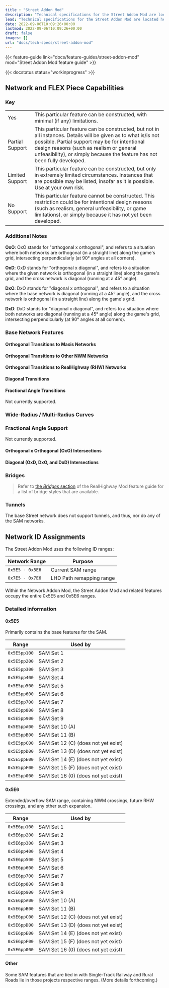 ```yaml
---
title : "Street Addon Mod"
description: "Technical specifications for the Street Addon Mod are located here. This page shows values and attributes that are useful for end users and developers alike."
lead: "Technical specifications for the Street Addon Mod are located here. This page shows values, attributes and level of compatibility with other components of the NAM that are useful for end users and developers alike."
date: 2022-09-06T10:09:26+00:00
lastmod: 2022-09-06T10:09:26+00:00
draft: false
images: []
url: "docs/tech-specs/street-addon-mod"
---
```


{{< feature-guide link="docs/feature-guides/street-addon-mod" mod="Street Addon Mod feature guide" >}}

{{< docstatus status="workinprogress" >}}

## Network and FLEX Piece Capabilities

### Key

<table class="table-bordered nam-compat-status processed">
<tr>
    <td data-compat="yes"> Yes </td>
    <td>This particular feature can be constructed, with minimal (if any) limitations.</td>
</tr>
<tr>
    <td data-compat="partial"> Partial Support </td>
    <td>This particular feature can be constructed, but not in all instances. Details will be given as to what is/is not possible. Partial support may be for intentional design reasons (such as realism or general unfeasibility), or simply because the feature has not been fully developed.</td>
</tr>
<tr>
    <td data-compat="limited"> Limited Support </td>
    <td>This particular feature can be constructed, but only in extremely limited circumstances. Instances that are possible may be listed, insofar as it is possible. Use at your own risk.</td>
</tr>
<tr>
    <td data-compat="no"> No Support </td>
    <td>This particular feature cannot be constructed. This restriction could be for intentional design reasons (such as realism, general unfeasibility, or game limitations), or simply because it has not yet been developed.</td>
</tr>
</table>

### Additional Notes

**OxO**: OxO stands for "orthogonal x orthogonal", and refers to a situation where both networks are orthogonal (in a straight line) along the game's grid, intersecting perpendicularly (at 90° angles at all corners).

**OxD**: OxD stands for "orthogonal x diagonal", and refers to a situation where the given network is orthogonal (in a straight line) along the game's grid, and the cross network is diagonal (running at a 45° angle).

**DxO**: DxO stands for "diagonal x orthogonal", and refers to a situation where the base network is diagonal (running at a 45° angle), and the cross network is orthogonal (in a straight line) along the game's grid.

**DxD**: DxD stands for "diagonal x diagonal", and refers to a situation where both networks are diagonal (running at a 45° angle) along the game's grid, intersecting perpendicularly (at 90° angles at all corners).

### Base Network Features

#### Orthogonal Transitions to Maxis Networks

#### Orthogonal Transitions to Other NWM Networks

#### Orthogonal Transitions to RealHighway (RHW) Networks

#### Diagonal Transitions

#### Fractional Angle Transitions

Not currently supported.

### Wide-Radius / Multi-Radius Curves

### Fractional Angle Support

Not currently supported.

#### Orthogonal x Orthogonal (OxO) Intersections

#### Diagonal (OxD, DxO, and DxD) Intersections

### Bridges

> Refer to [the *Bridges* section](/docs/feature-guides/street-addon-mod/#bridges) of the RealHighway Mod feature guide for a list of bridge styles that are available.

### Tunnels

The base Street network does not support tunnels, and thus, nor do any of the SAM networks.

## Network ID Assignments

The Street Addon Mod uses the following ID ranges:

<table class="table-bordered w-full">
    <thead class="text-center">
        <th class="w-25">Network Range</th>
        <th>Purpose</th>
    </thead>
    <tr>
        <td class="text-center"><code>0x5E5 - 0x5E6</code></td>
        <td>Current SAM range</td>
    </tr>
    <tr>
        <td class="text-center"><code>0x7E5 - 0x7E6</code></td>
        <td>LHD Path remapping range</td>
    </tr>
</table>

Within the Network Addon Mod, the Street Addon Mod and related features occupy the entire 0x5E5 and 0x5E6 ranges.

### Detailed information

#### 0x5E5

Primarily contains the base features for the SAM.

<table class="table-bordered w-full">
    <thead class="text-center">
        <th class="w-25" style="max-width:120px;">Range</th>
        <th>Used by</th>
    </thead>
    <tr>
        <td class="text-center"><code>0x5E5pp100</code></td>
        <td>SAM Set 1</td>
    </tr>
    <tr>
        <td class="text-center"><code>0x5E5pp200</code></td>
        <td>SAM Set 2</td>
    </tr>
    <tr>
        <td class="text-center"><code>0x5E5pp300</code></td>
        <td>SAM Set 3</td>
    </tr>
    <tr>
        <td class="text-center"><code>0x5E5pp400</code></td>
        <td>SAM Set 4</td>
    </tr>
    <tr>
        <td class="text-center"><code>0x5E5pp500</code></td>
        <td>SAM Set 5</td>
    </tr>
    <tr>
        <td class="text-center"><code>0x5E5pp600</code></td>
        <td>SAM Set 6</td>
    </tr>
    <tr>
        <td class="text-center"><code>0x5E5pp700</code></td>
        <td>SAM Set 7</td>
    </tr>
    <tr>
        <td class="text-center"><code>0x5E5pp800</code></td>
        <td>SAM Set 8</td>
    </tr>
    <tr>
        <td class="text-center"><code>0x5E5pp900</code></td>
        <td>SAM Set 9</td>
    </tr>
    <tr>
        <td class="text-center"><code>0x5E5ppA00</code></td>
        <td>SAM Set 10 (A)</td>
    </tr>
    <tr>
        <td class="text-center"><code>0x5E5ppB00</code></td>
        <td>SAM Set 11 (B)</td>
    </tr>
 <tr>
        <td class="text-center"><code>0x5E5ppC00</code></td>
        <td>SAM Set 12 (C) (does not yet exist)</td>
    </tr>
 <tr>
        <td class="text-center"><code>0x5E5ppD00</code></td>
        <td>SAM Set 13 (D) (does not yet exist)</td>
    </tr>
 <tr>
        <td class="text-center"><code>0x5E5ppE00</code></td>
        <td>SAM Set 14 (E) (does not yet exist)</td>
    </tr>
 <tr>
        <td class="text-center"><code>0x5E5ppF00</code></td>
        <td>SAM Set 15 (F) (does not yet exist)</td>
    </tr>
 <tr>
        <td class="text-center"><code>0x5E5pp000</code></td>
        <td>SAM Set 16 (0) (does not yet exist)</td>
    </tr>
</table>

#### 0x5E6

Extended/overflow SAM range, containing NWM crossings, future RHW crossings, and any other such expansion.

<table class="table-bordered w-full">
    <thead class="text-center">
        <th class="w-25" style="max-width:120px;">Range</th>
        <th>Used by</th>
    </thead>
    <tr>
        <td class="text-center"><code>0x5E6pp100</code></td>
        <td>SAM Set 1</td>
    </tr>
    <tr>
        <td class="text-center"><code>0x5E6pp200</code></td>
        <td>SAM Set 2</td>
    </tr>
    <tr>
        <td class="text-center"><code>0x5E6pp300</code></td>
        <td>SAM Set 3</td>
    </tr>
    <tr>
        <td class="text-center"><code>0x5E6pp400</code></td>
        <td>SAM Set 4</td>
    </tr>
    <tr>
        <td class="text-center"><code>0x5E6pp500</code></td>
        <td>SAM Set 5</td>
    </tr>
    <tr>
        <td class="text-center"><code>0x5E6pp600</code></td>
        <td>SAM Set 6</td>
    </tr>
    <tr>
        <td class="text-center"><code>0x5E6pp700</code></td>
        <td>SAM Set 7</td>
    </tr>
    <tr>
        <td class="text-center"><code>0x5E6pp800</code></td>
        <td>SAM Set 8</td>
    </tr>
    <tr>
        <td class="text-center"><code>0x5E6pp900</code></td>
        <td>SAM Set 9</td>
    </tr>
    <tr>
        <td class="text-center"><code>0x5E6ppA00</code></td>
        <td>SAM Set 10 (A)</td>
    </tr>
    <tr>
        <td class="text-center"><code>0x5E6ppB00</code></td>
        <td>SAM Set 11 (B)</td>
    </tr>
 <tr>
        <td class="text-center"><code>0x5E6ppC00</code></td>
        <td>SAM Set 12 (C) (does not yet exist)</td>
    </tr>
 <tr>
        <td class="text-center"><code>0x5E6ppD00</code></td>
        <td>SAM Set 13 (D) (does not yet exist)</td>
    </tr>
 <tr>
        <td class="text-center"><code>0x5E6ppE00</code></td>
        <td>SAM Set 14 (E) (does not yet exist)</td>
    </tr>
 <tr>
        <td class="text-center"><code>0x5E6ppF00</code></td>
        <td>SAM Set 15 (F) (does not yet exist)</td>
    </tr>
 <tr>
        <td class="text-center"><code>0x5E6pp000</code></td>
        <td>SAM Set 16 (0) (does not yet exist)</td>
    </tr>
</table>

#### Other

Some SAM features that are tied in with Single-Track Railway and Rural Roads lie in those projects respective ranges.  (More details forthcoming.)

